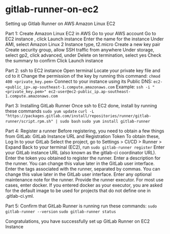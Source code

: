 # gitlab-runner-on-ec2
Setting up Gitlab Runner on AWS Amazon Linux EC2

Part 1: Create Amazon Linux EC2 in AWS
 Go to your AWS account
 Go to EC2 instance , click Launch instance
 Enter the name for the instance
 Under AMI, select Amazon Linux 2
 Instance type, t2.micro
 Create a new key pair
 Create security group, allow SSH traffic from anywhere
 Under storage, select gp2, click advanced, under Delete on termination, select yes
 Check the summary to confirm
 Click Launch instance

Part 2: ssh to EC2 instance
 Open terminal
 Locate your private key file and cd to it
 Change the permission of the key by running this command:
  `chmod 400 <private_key.pem>`
 Connect to your instance using its Public DNS:
  `ec2-<public_ip>.ap-southeast-1.compute.amazonaws.com`
 Example:
  `ssh -i "<private_key.pem>" ec2-user@ec2-public_ip.ap-southeast-1.compute.amazonaws.com`
 
Part 3: Installing GitLab Runner
 Once ssh to EC2 done, install by running these commands
  `sudo yum update`
  `curl -L "https://packages.gitlab.com/install/repositories/runner/gitlab-runner/script.rpm.sh" | sudo bash`
  `sudo yum install gitlab-runner`
 
Part 4: Register a runner
 Before registering, you need to obtain a few things from GitLab:
 GitLab Instance URL and Registration Token
 To obtain these, Log In to your GitLab
 Select the project, go to Settings > CI/CD > Runner > Expand
 Back to your terminal (EC2), run
  `sudo gitlab-runner register`
 Enter your GitLab instance URL (also known as the gitlab-ci coordinator URL).
 Enter the token you obtained to register the runner.
 Enter a description for the runner. You can change this value later in the GitLab user interface.
 Enter the tags associated with the runner, separated by commas. You can change this value later in the GitLab user interface.
 Enter any optional maintenance note for the runner.
 Provide the runner executor. For most use cases, enter docker.
 If you entered docker as your executor, you are asked for the default image to be used for projects that do not define one in .gitlab-ci.yml.

Part 5: Confirm that GitLab Runner is running
 run these commands:
  `sudo gitlab-runner --version`
  `sudo gitlab-runner status`
  
Congratulations, you have successfully set up GitLab Runner on EC2 Instance
